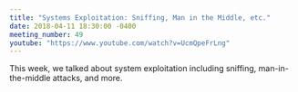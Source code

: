 ```yaml
---
title: "Systems Exploitation: Sniffing, Man in the Middle, etc."
date: 2018-04-11 18:30:00 -0400
meeting_number: 49
youtube: "https://www.youtube.com/watch?v=UcmQpeFrLng"
---
```

This week, we talked about system exploitation including sniffing, man-in-the-middle attacks, and more.
